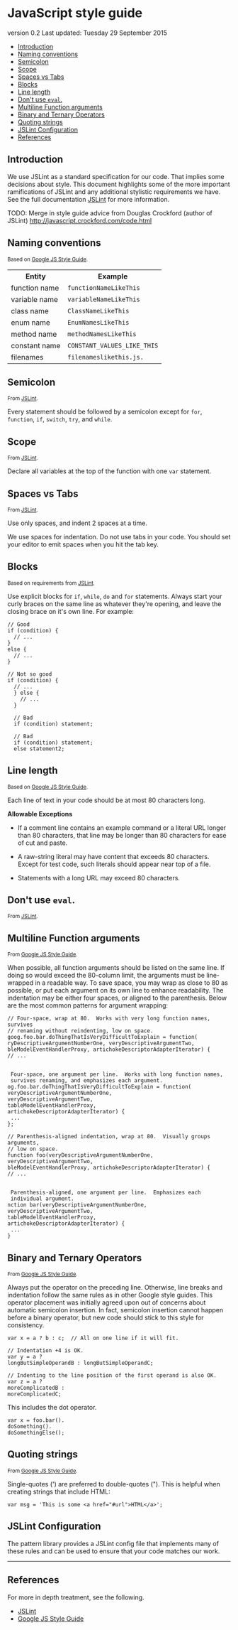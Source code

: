 # JavaScript style guide

version 0.2
Last updated: Tuesday 29 September 2015

<!-- MarkdownTOC -->

- [Introduction](#introduction)
- [Naming conventions](#naming-conventions)
- [Semicolon](#semicolon)
- [Scope](#scope)
- [Spaces vs Tabs](#spaces-vs-tabs)
- [Blocks](#blocks)
- [Line length](#line-length)
- [Don't use `eval`.](#dont-use-eval)
- [Multiline Function arguments](#multiline-function-arguments)
- [Binary and Ternary Operators](#binary-and-ternary-operators)
- [Quoting strings](#quoting-strings)
- [JSLint Configuration](#jslint-configuration)
- [References](#references)

<!-- /MarkdownTOC -->


## Introduction

We use JSLint as a standard specification for our code. That implies some decisions about style. This document highlights some of the more important ramifications of JSLint and any additional stylistic requirements we have. See the full documentation [JSLint][jslint] for more information.

TODO: Merge in style guide advice from Douglas Crockford (author of JSLint) http://javascript.crockford.com/code.html

## Naming conventions

<sub>Based on [Google JS Style Guide][googlestyle].</sub>

<table>
    <tr>
        <th>Entity</th>
        <th>Example</th>
    </tr>
    <tr>
        <td>function name</td>
        <td><code>functionNameLikeThis</code></td>
    </tr>
    <tr>
        <td>variable name</td>
        <td><code>variableNameLikeThis</code></td>
    </tr>
    <tr>
        <td>class name</td>
        <td><code>ClassNameLikeThis</code></td>
    </tr>
    <tr>
        <td>enum name</td>
        <td><code>EnumNamesLikeThis</code></td>
    </tr>
    <tr>
        <td>method name</td>
        <td><code>methodNamesLikeThis</code></td>
    </tr>
    <tr>
        <td>constant name</td>
        <td><code>CONSTANT_VALUES_LIKE_THIS</code></td>
    </tr>
    <tr>
        <td>filenames</td>
        <td><code>filenameslikethis.js.</code></td>
    </tr>
</table>

## Semicolon

<sub>From [JSLint][].</sub>

Every statement should be followed by a semicolon except for `for`, `function`, `if`, `switch`, `try`, and `while`.


## Scope

<sub>From [JSLint][].</sub>

Declare all variables at the top of the function with one `var` statement.


## Spaces vs Tabs

<sub>From [JSLint][].</sub>

Use only spaces, and indent 2 spaces at a time.

We use spaces for indentation. Do not use tabs in your code. You should set your editor to emit spaces when you hit the tab key.

## Blocks

<sub>Based on requirements from [JSLint][].</sub>

Use explicit blocks for `if`, `while`, `do` and `for` statements. Always start your curly braces on the same line as whatever they're opening, and leave the closing brace on it's own line. For example:

```
// Good
if (condition) {
  // ...
}
else {
  // ...
}

// Not so good
if (condition) {
  // ...
  } else {
    // ...
  }

  // Bad
  if (condition) statement;

  // Bad
  if (condition) statement;
  else statement2;

```

## Line length

<sub>Based on [Google JS Style Guide][googlestyle].</sub>

Each line of text in your code should be at most 80 characters long.


**Allowable Exceptions**

* If a comment line contains an example command or a literal URL longer than 80 characters, that line may be longer than 80 characters for ease of cut and paste.

* A raw-string literal may have content that exceeds 80 characters. Except for test code, such literals should appear near top of a file.

* Statements with a long URL may exceed 80 characters.

## Don't use `eval`.

<sub>From [JSLint][].</sub>

## Multiline Function arguments

<sub>From [Google JS Style Guide][googlestyle].</sub>

When possible, all function arguments should be listed on the same line. If doing so would exceed the 80-column limit, the arguments must be line-wrapped in a readable way. To save space, you may wrap as close to 80 as possible, or put each argument on its own line to enhance readability. The indentation may be either four spaces, or aligned to the parenthesis. Below are the most common patterns for argument wrapping:

```
// Four-space, wrap at 80.  Works with very long function names, survives
// renaming without reindenting, low on space.
goog.foo.bar.doThingThatIsVeryDifficultToExplain = function(
ryDescriptiveArgumentNumberOne, veryDescriptiveArgumentTwo,
bleModelEventHandlerProxy, artichokeDescriptorAdapterIterator) {
// ...


 Four-space, one argument per line.  Works with long function names,
 survives renaming, and emphasizes each argument.
og.foo.bar.doThingThatIsVeryDifficultToExplain = function(
veryDescriptiveArgumentNumberOne,
veryDescriptiveArgumentTwo,
tableModelEventHandlerProxy,
artichokeDescriptorAdapterIterator) {
 ...
};

// Parenthesis-aligned indentation, wrap at 80.  Visually groups arguments,
// low on space.
function foo(veryDescriptiveArgumentNumberOne, veryDescriptiveArgumentTwo,
bleModelEventHandlerProxy, artichokeDescriptorAdapterIterator) {
// ...


 Parenthesis-aligned, one argument per line.  Emphasizes each
 individual argument.
nction bar(veryDescriptiveArgumentNumberOne,
veryDescriptiveArgumentTwo,
tableModelEventHandlerProxy,
artichokeDescriptorAdapterIterator) {
 ...
}
```

## Binary and Ternary Operators

<sub>From [Google JS Style Guide][googlestyle].</sub>

Always put the operator on the preceding line. Otherwise, line breaks and indentation follow the same rules as in other Google style guides. This operator placement was initially agreed upon out of concerns about automatic semicolon insertion. In fact, semicolon insertion cannot happen before a binary operator, but new code should stick to this style for consistency.

```
var x = a ? b : c;  // All on one line if it will fit.

// Indentation +4 is OK.
var y = a ?
longButSimpleOperandB : longButSimpleOperandC;

// Indenting to the line position of the first operand is also OK.
var z = a ?
moreComplicatedB :
moreComplicatedC;
```

This includes the dot operator.

```
var x = foo.bar().
doSomething().
doSomethingElse();
```

## Quoting strings

<sub>From [Google JS Style Guide][googlestyle].</sub>

Single-quotes (') are preferred to double-quotes ("). This is helpful when creating strings that include HTML:

```
var msg = 'This is some <a href="#url">HTML</a>';
```



## JSLint Configuration

The pattern library provides a JSLint config file that implements many of these rules and can be used to ensure that your code matches our work.

---

## References

For more in depth treatment, see the following.

* [JSLint]([jslint])
* [Google JS Style Guide][googlestyle]

[jslint]:  http://www.jslint.com/help.html "JSLint"
[googlestyle]:  https://google-styleguide.googlecode.com/svn/trunk/javascriptguide.xml "Google JS Style Guide"

